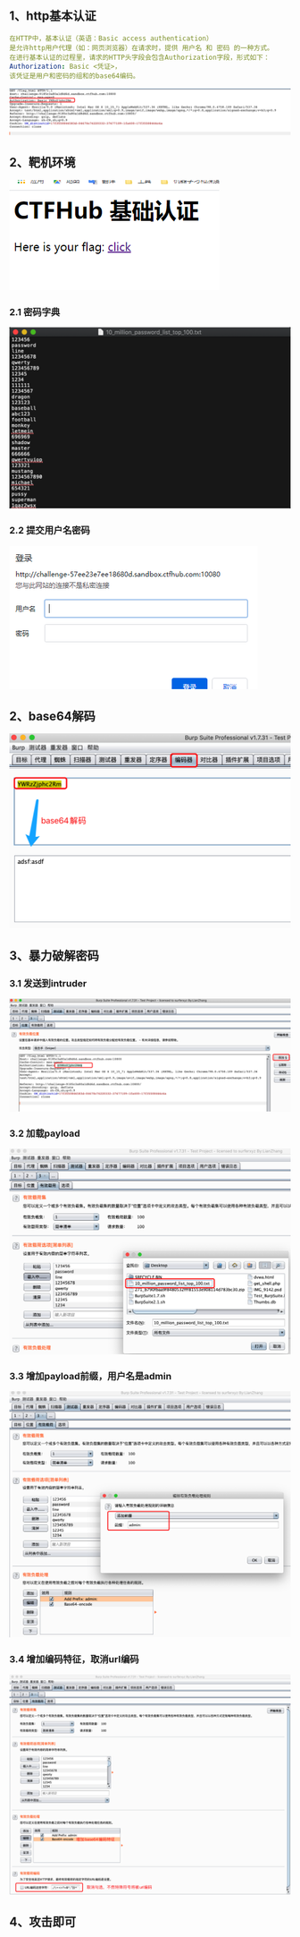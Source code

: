 ## 1、http基本认证
```yaml
在HTTP中，基本认证（英语：Basic access authentication）
是允许http用户代理（如：网页浏览器）在请求时，提供 用户名 和 密码 的一种方式。
在进行基本认证的过程里，请求的HTTP头字段会包含Authorization字段，形式如下： 
Authorization: Basic <凭证>，
该凭证是用户和密码的组和的base64编码。
```
![image](https://github.com/498946975/Security/blob/master/CTFHub/images/001.png)
## 2、靶机环境
![image](https://github.com/498946975/Security/blob/master/CTFHub/images/003.png)
### 2.1 密码字典
![image](https://github.com/498946975/Security/blob/master/CTFHub/images/004.png)
### 2.2 提交用户名密码
![image](https://github.com/498946975/Security/blob/master/CTFHub/images/005.png)
## 2、base64解码
![image](https://github.com/498946975/Security/blob/master/CTFHub/images/002.png)
## 3、暴力破解密码
### 3.1 发送到intruder
![image](https://github.com/498946975/Security/blob/master/CTFHub/images/006.png)
### 3.2 加载payload
![image](https://github.com/498946975/Security/blob/master/CTFHub/images/007.png)
### 3.3 增加payload前缀，用户名是admin
![image](https://github.com/498946975/Security/blob/master/CTFHub/images/008.png)
### 3.4 增加编码特征，取消url编码
![image](https://github.com/498946975/Security/blob/master/CTFHub/images/009.png)
## 4、攻击即可